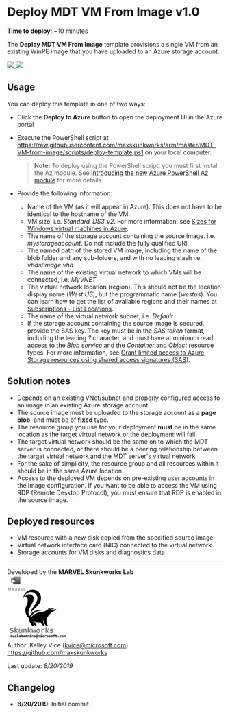﻿# Deploy MDT VM From Image v1.0

**Time to deploy**: ~10 minutes

The **Deploy MDT VM From Image** template provisions a single VM from an existing WinPE image that you have uploaded to an Azure storage account.

<a href="https://portal.azure.com/#create/Microsoft.Template/uri/https%3A%2F%2Fraw.githubusercontent.com%2Fmaxskunkworks%2Farm%2Fmaster%2FMDT-VM-from-image%2Fazuredeploy.json" target="_blank">
<img src="http://azuredeploy.net/deploybutton.png"/>
</a>
<a href="http://armviz.io/#/?load=https%3A%2F%2Fraw.githubusercontent.com%2Fmaxskunkworks%2Farm%2Fmaster%2FMDT-VM-from-image%2Fazuredeploy.json" target="_blank">
<img src="http://armviz.io/visualizebutton.png"/>
</a>

## Usage

You can deploy this template in one of two ways:

+ Click the **Deploy to Azure** button to open the deployment UI in the Azure portal
+ Execute the PowerShell script at https://raw.githubusercontent.com/maxskunkworks/arm/master/MDT-VM-from-image/scripts/deploy-template.ps1 on your local computer.
  >**Note:** To deploy using the PowerShell script, you must first install the Az module. See [Introducing the new Azure PowerShell Az module](https://docs.microsoft.com/en-us/powershell/azure/new-azureps-module-az) for more details.

+ Provide the following information:

  + Name of the VM (as it will appear in Azure). This does not have to be identical to the hostname of the VM.
  + VM size. i.e. _Standard_DS3_v2_. For more information, see [Sizes for Windows virtual machines in Azure](https://docs.microsoft.com/en-us/azure/virtual-machines/windows/sizes).
  + The name of the storage account containing the source image. i.e. _mystorageaccount_. Do not include the fully qualified URI.
  + The named path of the stored VM image, including the name of the blob folder and any sub-folders, and with no leading slash i.e. _vhds/image.vhd_
  + The name of the existing virtual network to which VMs will be connected, i.e. _MyVNET_
  + The virtual network location (region). This should not be the location display name (_West US_), but the programmatic name (_westus_). You can learn how to get the list of available regions and their names at [Subscriptions - List Locations](https://docs.microsoft.com/en-us/rest/api/resources/Subscriptions/ListLocations).
  + The name of the virtual network subnet, i.e. _Default_
  + If the storage account containing the source image is secured, provide the SAS key. The key must be in the _SAS token_ format, including the leading _?_ character, and must have at minimum read access to the _Blob service_ and the _Container_ and _Object_ resource types. For more information, see [Grant limited access to Azure Storage resources using shared access signatures (SAS)](https://docs.microsoft.com/en-us/azure/storage/common/storage-sas-overview).

## Solution notes

+ Depends on an existing VNet/subnet and properly configured access to an image in an existing Azure storage account.
+ The source image must be uploaded to the storage account as a **page blob**, and must be of **fixed** type.
+ The resource group you use for your deployment **must** be in the same location as the target virtual network or the deployment will fail.
+ The target virtual network should be the same on to which the MDT server is connected, or there should be a peering relationship between the target virtual network and the MDT server's virtual network.
+ For the sake of simplicity, the resource group and all resources within it should be in the same Azure location.
+ Access to the deployed VM depends on pre-existing user accounts in the image configuration. If you want to be able to access the VM using RDP (Remote Desktop Protocol), you must ensure that RDP is enabled in the source image.

## Deployed resources

+ VM resource with a new disk copied from the specified source image
+ Virtual network interface card (NIC) connected to the virtual network
+ Storage accounts for VM disks and diagnostics data

___
Developed by the **MARVEL Skunkworks Lab** <br> ![alt text](../common/images/maxskunkworkslogo-small.jpg "MARVEL Skunkworks") <br> Author: Kelley Vice (kvice@microsoft.com) <br> https://github.com/maxskunkworks

Last update: _8/20/2019_

## Changelog

+ **8/20/2019**:  Initial commit.
